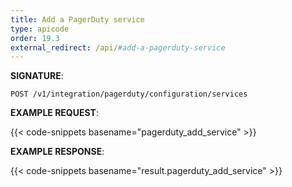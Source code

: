 ```yaml
---
title: Add a PagerDuty service
type: apicode
order: 19.3
external_redirect: /api/#add-a-pagerduty-service
---
```


**SIGNATURE**:

`POST /v1/integration/pagerduty/configuration/services`

**EXAMPLE REQUEST**:

{{< code-snippets basename="pagerduty_add_service" >}}

**EXAMPLE RESPONSE**:

{{< code-snippets basename="result.pagerduty_add_service" >}}
